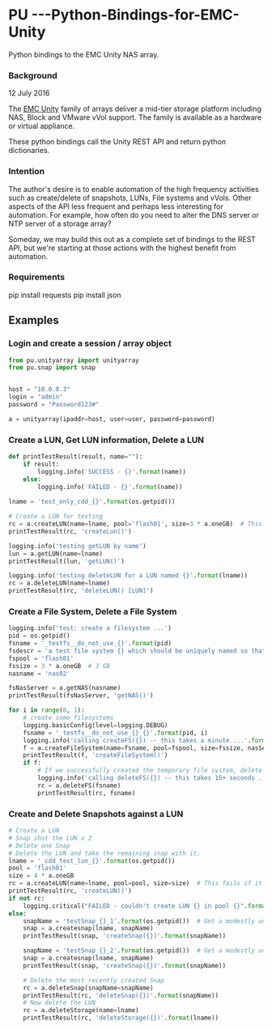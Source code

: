# PU ---Python-Bindings-for-EMC-Unity
Python bindings to the EMC Unity NAS array.

### Background
12 July 2016

The [EMC Unity](https://www.emc.com/en-us/storage/unity.htm#tab2=0&tab3=0&collapse=) 
family of arrays deliver a mid-tier storage platform 
including NAS, Block and VMware vVol support.  The family is available 
as a hardware or virtual appliance.

These python bindings call the Unity REST API and return python dictionaries.

### Intention
The author's desire is to enable automation of the high frequency activities
such as create/delete of snapshots, LUNs, File systems and vVols. 
Other aspects of the API less frequent and perhaps less interesting for automation.
For example, how often do you need to alter the DNS server or NTP server of a storage array?

Someday, we may build this out as a complete set of bindings to the REST API, but we're starting at those actions with the highest benefit from automation.
  
### Requirements
pip install requests
pip install json


## Examples

### Login and create a session / array object

```python
from pu.unityarray import unityarray
from pu.snap import snap


host = "10.0.0.3"
login = "admin"
password = "Password123#"

a = unityarray(ipaddr=host, user=user, password=password)


```

### Create a LUN, Get LUN information, Delete a LUN

```python     
def printTestResult(result, name=""):
    if result:
        logging.info('SUCCESS - {}'.format(name))
    else:
        logging.info('FAILED - {}'.format(name))
       
lname = 'test_only_cdd_{}'.format(os.getpid())

# Create a LUN for testing
rc = a.createLUN(name=lname, pool='flash01', size=3 * a.oneGB)  # This fails if it already exists.
printTestResult(rc, 'createLun()')

logging.info('testing getLUN by name')
lun = a.getLUN(name=lname)
printTestResult(lun, 'getLUN()')

logging.info('testing deleteLUN for a LUN named {}'.format(lname))
rc = a.deleteLUN(name=lname)
printTestResult(rc, 'deleteLUN() [LUN]')
```

### Create a File System, Delete a File System
```python
logging.info('test: create a filesystem ...')
pid = os.getpid()
fsname = '_testfs__do_not_use_{}'.format(pid)
fsdescr = 'a test file system {} which should be uniquely named so that we can delete it at will'.format(pid)
fspool = 'flash01'
fssize = 3 * a.oneGB  # 3 GB
nasname = 'nas02'

fsNasServer = a.getNAS(nasname)
printTestResult(fsNasServer, 'getNAS()')

for i in range(0, 1):
    # create some filesystems
    logging.basicConfig(level=logging.DEBUG)
    fsname = '_testfs__do_not_use_{}_{}'.format(pid, i)
    logging.info('calling createFS({}) -- this takes a minute ...'.format(fsname))
    f = a.createFileSystem(name=fsname, pool=fspool, size=fssize, nasServer=fsNasServer, description=fsdescr)
    printTestResult(f, 'createFileSystem()')
    if f:
        # If we successfully created the temporary file system, delete it.
        logging.info('calling deleteFS({}) -- this takes 15+ seconds ...'.format(fsname))
        rc = a.deleteFS(fsname)
        printTestResult(rc, fsname)
```


### Create and Delete Snapshots against a LUN
```python
# Create a LUN
# Snap shot the LUN x 2
# Delete one Snap
# Delete the LUN and take the remaining snap with it.
lname = '_cdd_test_lun_{}'.format(os.getpid())
pool = 'flash01'
size = 4 * a.oneGB
rc = a.createLUN(name=lname, pool=pool, size=size)  # This fails if it already exists.
printTestResult(rc, 'createLUN()')
if not rc:
    logging.critical("FAILED - couldn't create LUN {} in pool {}".format(lname, pool))
else:
    snapName = 'testSnap_{}_1'.format(os.getpid())  # Get a modestly unique snap Name
    snap = a.createsnap(lname, snapName)
    printTestResult(snap, 'createSnap({})'.format(snapName))

    snapName = 'testSnap_{}_2'.format(os.getpid())  # Get a modestly unique snap Name
    snap = a.createsnap(lname, snapName)
    printTestResult(snap, 'createSnap({})'.format(snapName))

    # Delete the most recently created Snap
    rc = a.deleteSnap(snapName=snapName)
    printTestResult(rc, 'deleteSnap({})'.format(snapName))
    # Now delete the LUN
    rc = a.deleteStorage(name=lname)
    printTestResult(rc, 'deleteStorage({})'.format(lname))
```